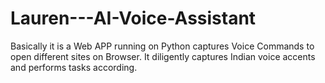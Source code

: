# Lauren---AI-Voice-Assistant
Basically it is a Web APP running on Python captures Voice Commands to open different sites on Browser. It diligently captures Indian voice accents and performs tasks according.
